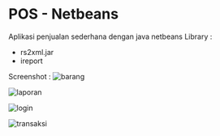 # POS - Netbeans
Aplikasi penjualan sederhana dengan java netbeans
Library :
 - rs2xml.jar
 - ireport
 
 Screenshot :
![barang](https://user-images.githubusercontent.com/33270746/71862480-9cf75b80-312c-11ea-86f4-5128112b1fdf.png)

![laporan](https://user-images.githubusercontent.com/33270746/71862482-9d8ff200-312c-11ea-8149-ad379dea97ed.png)

![login](https://user-images.githubusercontent.com/33270746/71862484-9d8ff200-312c-11ea-8f6f-9b256c773697.png)

![transaksi](https://user-images.githubusercontent.com/33270746/71862486-9d8ff200-312c-11ea-8707-7afd103621e1.png)

